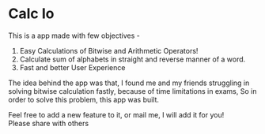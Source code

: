 # Calc Io

This is a app made with few objectives - 

1. Easy Calculations of Bitwise and Arithmetic Operators!
3. Calculate sum of alphabets in straight and reverse manner of a word.
2. Fast and better User Experience


The idea behind the app was that, I found me and my friends struggling in solving bitwise calculation fastly, because of time limitations in exams, So in order to solve this problem, this app was built.


Feel free to add a new feature to it, or mail me, I will add it for you!
<br>
Please share with others

